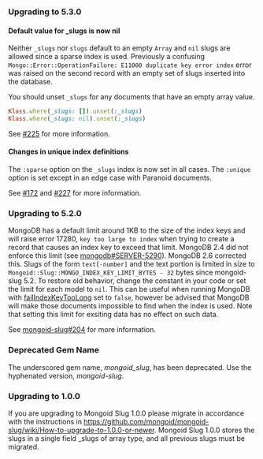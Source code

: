### Upgrading to 5.3.0

#### Default value for _slugs is now nil

Neither `_slugs` nor `slugs` default to an empty `Array` and `nil` slugs are allowed since a sparse index is used. Previously a confusing `Mongo::Error::OperationFailure: E11000 duplicate key error index` error was raised on the second record with an empty set of slugs inserted into the database.

You should unset `_slugs` for any documents that have an empty array value.

```ruby
Klass.where(_slugs: []).unset(:_slugs)
Klass.where(_slugs: nil).unset(:_slugs)
```

See [#225](https://github.com/mongoid/mongoid-slug/pull/225) for more information.

#### Changes in unique index definitions

The `:sparse` option on the `_slugs` index is now set in all cases. The `:unique` option is set except in an edge case with Paranoid documents.

See [#172](https://github.com/mongoid/mongoid-slug/pull/172) and [#227](https://github.com/mongoid/mongoid-slug/pull/227) for more information.

### Upgrading to 5.2.0

MongoDB has a default limit around 1KB to the size of the index keys and will raise error 17280, `key too large to index` when trying to create a record that causes an index key to exceed that limit. MongoDB 2.4 did not enforce this limit (see [mongodb#SERVER-5290](https://jira.mongodb.org/browse/SERVER-5290)). MongoDB 2.6 corrected this. Slugs of the form `text[-number]` and the text portion is limited in size to `Mongoid::Slug::MONGO_INDEX_KEY_LIMIT_BYTES - 32` bytes since mongoid-slug 5.2. To restore old behavior, change the constant in your code or set the limit for each model to `nil`. This can be useful when running MongoDB with [failIndexKeyTooLong](https://docs.mongodb.org/manual/reference/parameters/#param.failIndexKeyTooLong) set to `false`, however be advised that MongoDB will make those documents impossible to find when the index is used. Note that setting this limit for exsiting data has no effect on such data.

See [mongoid-slug#204](https://github.com/mongoid/mongoid-slug/pull/204) for more information.

### Deprecated Gem Name

The underscored gem name, _mongoid_slug_, has been deprecated. Use the hyphenated version, _mongoid-slug_.

### Upgrading to 1.0.0

If you are upgrading to Mongoid Slug 1.0.0 please migrate in accordance with the instructions in https://github.com/mongoid/mongoid-slug/wiki/How-to-upgrade-to-1.0.0-or-newer. Mongoid Slug 1.0.0  stores the slugs in a single field _slugs of array type, and all previous slugs must be migrated.
